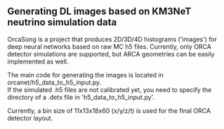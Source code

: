 ## Generating DL images based on KM3NeT neutrino simulation data 

OrcaSong is a project that produces 2D/3D/4D histograms ('images') for deep neural networks based on raw MC h5 files.
Currently, only ORCA detector simulations are supported, but ARCA geometries can be easily implemented as well.

The main code for generating the images is located in orcanet/h5_data_to_h5_input.py. <br>
If the simulated .h5 files are not calibrated yet, you need to specify the directory of a .detx file in 'h5_data_to_h5_input.py'.

Currently, a bin size of 11x13x18x60 (x/y/z/t) is used for the final ORCA detector layout. 
